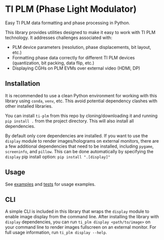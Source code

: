 # TI PLM (Phase Light Modulator)

Easy TI PLM data formatting and phase processing in Python.

This library provides utilities designed to make it easy to work with TI PLM technology. It addresses challenges associated with:

* PLM device parameters (resolution, phase displacements, bit layout, etc.)
* Formatting phase data correctly for different TI PLM devices (quantization, bit packing, data flip, etc.)
* Displaying CGHs on PLM EVMs over external video (HDMI, DP)

## Installation

It is recommended to use a clean Python environment for working with this library using `conda`, `venv`, etc. This avoid potential dependency clashes with other installed libraries.

You can install `ti-plm` from this repo by cloning/downloading it and running `pip install .` from the project directory. This will also install all dependencies.

By default only core dependencies are installed. If you want to use the `display` module to render images/holograms on external monitors, there are a few additional dependencies that need to be installed, including `pygame`, `screeninfo`, and `pillow`. This can be done automatically by specifying the `display` pip install option: `pip install ".[display]"`

## Usage

See [examples](./examples/) and [tests](./tests/) for usage examples.

## CLI

A simple CLI is included in this library that wraps the `display` module to enable image display from the command line. After installing the library with `display` dependencies, you can run `ti_plm display <path/to/image>` on your command line to render images fullscreen on an external monitor. For full usage information, run `ti_plm display --help`.
